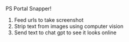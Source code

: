 PS Portal Snapper!

1. Feed urls to take screenshot
2. Strip text from images using computer vision
3. Send text to chat gpt to see it looks online
